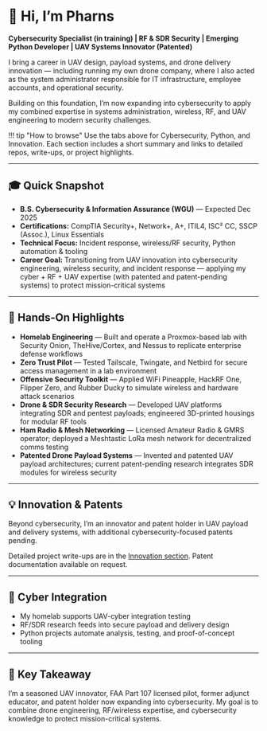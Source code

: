 # **👋 Hi, I’m Pharns**

**Cybersecurity Specialist (in training) | RF & SDR Security | Emerging Python Developer | UAV Systems Innovator (Patented)**  

I bring a career in UAV design, payload systems, and drone delivery innovation — including running my own drone company, where I also acted as the system administrator responsible for IT infrastructure, employee accounts, and operational security.  

Building on this foundation, I’m now expanding into cybersecurity to apply my combined expertise in systems administration, wireless, RF, and UAV engineering to modern security challenges.  

!!! tip "How to browse"
    Use the tabs above for Cybersecurity, Python, and Innovation. Each section includes a short summary and links to detailed repos, write-ups, or project highlights.

---

## **🎓 Quick Snapshot**
- **B.S. Cybersecurity & Information Assurance (WGU)** — Expected Dec 2025  
- **Certifications:** CompTIA Security+, Network+, A+, ITIL4, ISC² CC, SSCP (Assoc.), Linux Essentials  
- **Technical Focus:** Incident response, wireless/RF security, Python automation & tooling  
- **Career Goal:** Transitioning from UAV innovation into cybersecurity engineering, wireless security, and incident response — applying my cyber + RF + UAV expertise (with patented and patent-pending systems) to protect mission-critical systems  

---

## 🚀 **Hands-On Highlights**

- **Homelab Engineering** — Built and operate a Proxmox-based lab with Security Onion, TheHive/Cortex, and Nessus to replicate enterprise defense workflows  
- **Zero Trust Pilot** — Tested Tailscale, Twingate, and Netbird for secure access management in a lab environment  
- **Offensive Security Toolkit** — Applied WiFi Pineapple, HackRF One, Flipper Zero, and Rubber Ducky to simulate wireless and hardware attack scenarios  
- **Drone & SDR Security Research** — Developed UAV platforms integrating SDR and pentest payloads; engineered 3D-printed housings for modular RF tools  
- **Ham Radio & Mesh Networking** — Licensed Amateur Radio & GMRS operator; deployed a Meshtastic LoRa mesh network for decentralized comms testing  
- **Patented Drone Payload Systems** — Invented and patented UAV payload architectures; current patent-pending research integrates SDR modules for wireless security  

---

## 💡 **Innovation & Patents**
Beyond cybersecurity, I’m an innovator and patent holder in UAV payload and delivery systems, with additional cybersecurity-focused patents pending.  

Detailed project write-ups are in the [Innovation section](innovation/). Patent documentation available on request.  

---

## 🌟 **Cyber Integration**
- My homelab supports UAV-cyber integration testing  
- RF/SDR research feeds into secure payload and delivery design  
- Python projects automate analysis, testing, and proof-of-concept tooling  

---

## 📌 **Key Takeaway**
I’m a seasoned UAV innovator, FAA Part 107 licensed pilot, former adjunct educator, and patent holder now expanding into cybersecurity. My goal is to combine drone engineering, RF/wireless expertise, and cybersecurity knowledge to protect mission-critical systems.